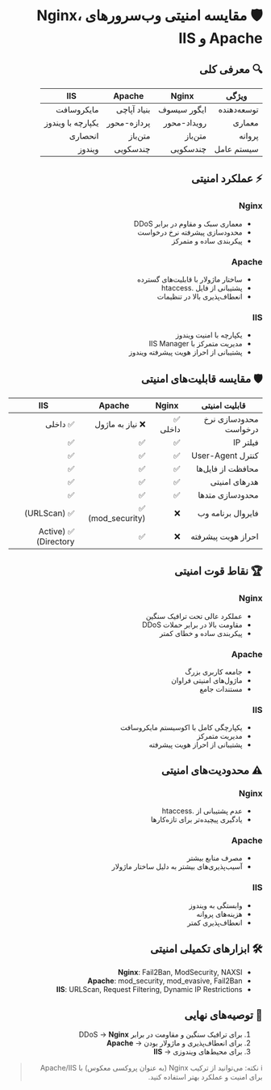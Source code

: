 <div dir="rtl">

# 🛡 مقایسه امنیتی وب‌سرورهای Nginx، Apache و IIS

## 🔍 معرفی کلی
| ویژگی | Nginx | Apache | IIS |
|--------|-------|--------|-----|
| توسعه‌دهنده | ایگور سیسوف | بنیاد آپاچی | مایکروسافت |
| معماری | رویداد-محور | پردازه-محور | یکپارچه با ویندوز |
| پروانه | متن‌باز | متن‌باز | انحصاری |
| سیستم عامل | چندسکویی | چندسکویی | ویندوز |

## ⚡ عملکرد امنیتی
### **Nginx**
- معماری سبک و مقاوم در برابر DDoS
- محدودسازی پیشرفته نرخ درخواست
- پیکربندی ساده و متمرکز

### **Apache**
- ساختار ماژولار با قابلیت‌های گسترده
- پشتیبانی از فایل .htaccess
- انعطاف‌پذیری بالا در تنظیمات

### **IIS**
- یکپارچه با امنیت ویندوز
- مدیریت متمرکز با IIS Manager
- پشتیبانی از احراز هویت پیشرفته ویندوز

## 🛡️ مقایسه قابلیت‌های امنیتی
| قابلیت امنیتی | Nginx | Apache | IIS |
|--------------|-------|--------|-----|
| محدودسازی نرخ درخواست | ✅ داخلی | ❌ نیاز به ماژول | ✅ داخلی |
| فیلتر IP | ✅ | ✅ | ✅ |
| کنترل User-Agent | ✅ | ✅ | ✅ |
| محافظت از فایل‌ها | ✅ | ✅ | ✅ |
| هدرهای امنیتی | ✅ | ✅ | ✅ |
| محدودسازی متدها | ✅ | ✅ | ✅ |
| فایروال برنامه وب | ❌ | ✅ (mod_security) | ✅ (URLScan) |
| احراز هویت پیشرفته | ❌ | ✅ | ✅ (Active Directory) |

## 🏆 نقاط قوت امنیتی
### **Nginx**
- عملکرد عالی تحت ترافیک سنگین
- مقاومت بالا در برابر حملات DDoS
- پیکربندی ساده و خطای کمتر

### **Apache**
- جامعه کاربری بزرگ
- ماژول‌های امنیتی فراوان
- مستندات جامع

### **IIS**
- یکپارچگی کامل با اکوسیستم مایکروسافت
- مدیریت متمرکز
- پشتیبانی از احراز هویت پیشرفته

## ⚠️ محدودیت‌های امنیتی
### **Nginx**
- عدم پشتیبانی از .htaccess
- یادگیری پیچیده‌تر برای تازه‌کارها

### **Apache**
- مصرف منابع بیشتر
- آسیب‌پذیری‌های بیشتر به دلیل ساختار ماژولار

### **IIS**
- وابستگی به ویندوز
- هزینه‌های پروانه
- انعطاف‌پذیری کمتر

## 🛠️ ابزارهای تکمیلی امنیتی
- **Nginx**: Fail2Ban, ModSecurity, NAXSI
- **Apache**: mod_security, mod_evasive, Fail2Ban
- **IIS**: URLScan, Request Filtering, Dynamic IP Restrictions

## 📌 توصیه‌های نهایی
1. برای ترافیک سنگین و مقاومت در برابر DDoS → **Nginx**
2. برای انعطاف‌پذیری و ماژولار بودن → **Apache**
3. برای محیط‌های ویندوزی → **IIS**

> ℹ️ نکته: می‌توانید از ترکیب Nginx (به عنوان پروکسی معکوس) با Apache/IIS برای امنیت و عملکرد بهتر استفاده کنید.

</div>